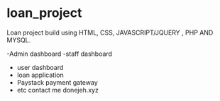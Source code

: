 # loan_project
Loan project build using HTML, CSS, JAVASCRIPT/JQUERY , PHP AND MYSQL. 

-Admin dashboard
-staff dashboard
- user dashboard 
- loan application
- Paystack payment gateway
- etc
contact me donejeh.xyz
